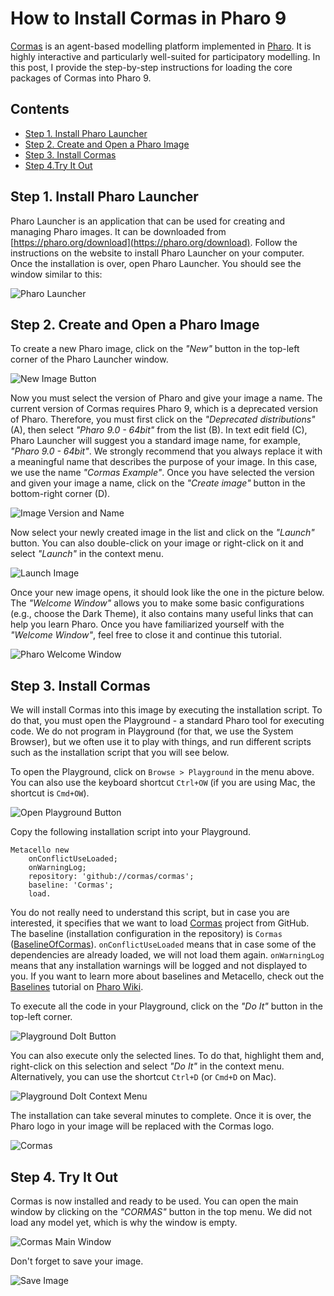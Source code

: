 # How to Install Cormas in Pharo 9

[Cormas](https://github.com/cormas/cormas) is an agent-based modelling platform implemented in [Pharo](https://pharo.org/).
It is highly interactive and particularly well-suited  for participatory modelling.
In this post, I provide the step-by-step instructions for loading the core packages of Cormas into Pharo 9.

## Contents

- [Step 1. Install Pharo Launcher](#step-1-install-pharo-launcher)
- [Step 2. Create and Open a Pharo Image](#step-2-create-and-open-a-pharo-image)
- [Step 3. Install Cormas](#step-3-install-cormas)
- [Step 4.Try It Out](#step-4-try-it-out)

## Step 1. Install Pharo Launcher

Pharo Launcher is an application that can be used for creating and managing Pharo images. It can be downloaded from [https://pharo.org/download](https://pharo.org/download).
Follow the instructions on the website to install Pharo Launcher on your computer.
Once the installation is over, open Pharo Launcher.
You should see the window similar to this:

![Pharo Launcher](img/pharoLauncher.png)

## Step 2. Create and Open a Pharo Image

To create a new Pharo image, click on the _"New"_ button in the top-left corner of the Pharo Launcher window.

![New Image Button](img/pharoLauncher-new.png)

Now you must select the version of Pharo and give your image a name.
The current version of Cormas requires Pharo 9, which is a deprecated version of Pharo.
Therefore, you must first click on the _"Deprecated distributions"_ (A), then select _"Pharo 9.0 - 64bit"_ from the list (B).
In text edit field (C), Pharo Launcher will suggest you a standard image name, for example, _"Pharo 9.0 - 64bit"_.
We strongly recommend that you always replace it with a meaningful name that describes the purpose of your image.
In this case, we use the name _"Cormas Example"_. 
Once you have selected the version and given your image a name, click on the _"Create image"_ button in the bottom-right corner (D).

![Image Version and Name](img/pharoLauncher-imageVersion.png)

Now select your newly created image in the list and click on the _"Launch"_ button.
You can also double-click on your image or right-click on it and select _"Launch"_ in the context menu.

![Launch Image](img/pharoLauncher-Launch.png) 

Once your new image opens, it should look like the one in the picture below.
The _"Welcome Window"_ allows you to make some basic configurations (e.g., choose the Dark Theme), it also contains many useful links that can help you learn Pharo.
Once you have familiarized yourself with the _"Welcome Window"_, feel free to close it and continue this tutorial.

![Pharo Welcome Window](img/pharo-welcome.png) 

## Step 3. Install Cormas

We will install Cormas into this image by executing the installation script.
To do that, you must open the Playground - a standard Pharo tool for executing code.
We do not program in Playground (for that, we use the System Browser), but we often use it to play with things, and run different scripts such as the installation script that you will see below.

To open the Playground, click on `Browse > Playground` in the menu above.
You can also use the keyboard shortcut `Ctrl+OW` (if you are using Mac, the shortcut is `Cmd+OW`).

![Open Playground Button](img/pharo-openPlayground.png) 

Copy the following installation script into your Playground.

```st
Metacello new
    onConflictUseLoaded;
    onWarningLog;
    repository: 'github://cormas/cormas';
    baseline: 'Cormas';
    load.
```
You do not really need to understand this script, but in case you are interested, it specifies that we want to load [Cormas](https://github.com/cormas/cormas) project from GitHub.
The baseline (installation configuration in the repository) is `Cormas` ([BaselineOfCormas](https://github.com/cormas/cormas/blob/master/repository/BaselineOfCormas/BaselineOfCormas.class.st)).
`onConflictUseLoaded` means that in case some of the dependencies are already loaded, we will not load them again.
`onWarningLog` means that any installation warnings will be logged and not displayed to you.
If you want to learn more about baselines and Metacello, check out the [Baselines](https://github.com/pharo-open-documentation/pharo-wiki/blob/master/General/Baselines.md) tutorial on [Pharo Wiki](https://github.com/pharo-open-documentation/pharo-wiki/blob/master/README.md).

To execute all the code in your Playground, click on the _"Do It"_ button in the top-left corner.

![Playground DoIt Button](img/pharoPlayground-doIt.png)

You can also execute only the selected lines.
To do that, highlight them and, right-click on this selection and select _"Do It"_ in the context menu.
Alternatively, you can use the shortcut `Ctrl+D` (or `Cmd+D` on Mac).

![Playground DoIt Context Menu](img/pharoPlayground-doItContext.png)

The installation can take several minutes to complete.
Once it is over, the Pharo logo in your image will be replaced with the Cormas logo.

![Cormas](img/cormas.png)

## Step 4. Try It Out

Cormas is now installed and ready to be used.
You can open the main window by clicking on the _"CORMAS"_ button in the top menu.
We did not load any model yet, which is why the window is empty.

![Cormas Main Window](img/cormas-mainWindow.png)

Don't forget to save your image.

![Save Image](img/pharo-cormas-save.png)
